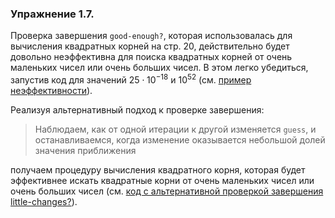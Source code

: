 ### Упражнение 1.7.
Проверка завершения $\texttt{good-enough?}$, которая использовалась для вычисления квадратных корней на стр. 20, действительно будет довольно неэффективна для поиска квадратных корней от очень маленьких чисел или очень больших чисел. В этом легко убедиться, запустив код для значений $25 \cdot 10^{-18}$ и $10^{52}$ (см. [пример неэффективности](/src/chapter1/7-bad-sqrt.rkt)).

Реализуя альтернативный подход к проверке завершения: 
> Наблюдаем, как от одной итерации к другой изменяется $\texttt{guess}$, и останавливаемся, когда изменение оказывается небольшой долей значения приближения

получаем процедуру вычисления квадратного корня, которая будет эффективнее искать квадратные корни от очень маленьких чисел или очень больших чисел (см. [код с альтернативной проверкой завершения little-changes?](/src/chapter1/7-good-sqrt.rkt)).